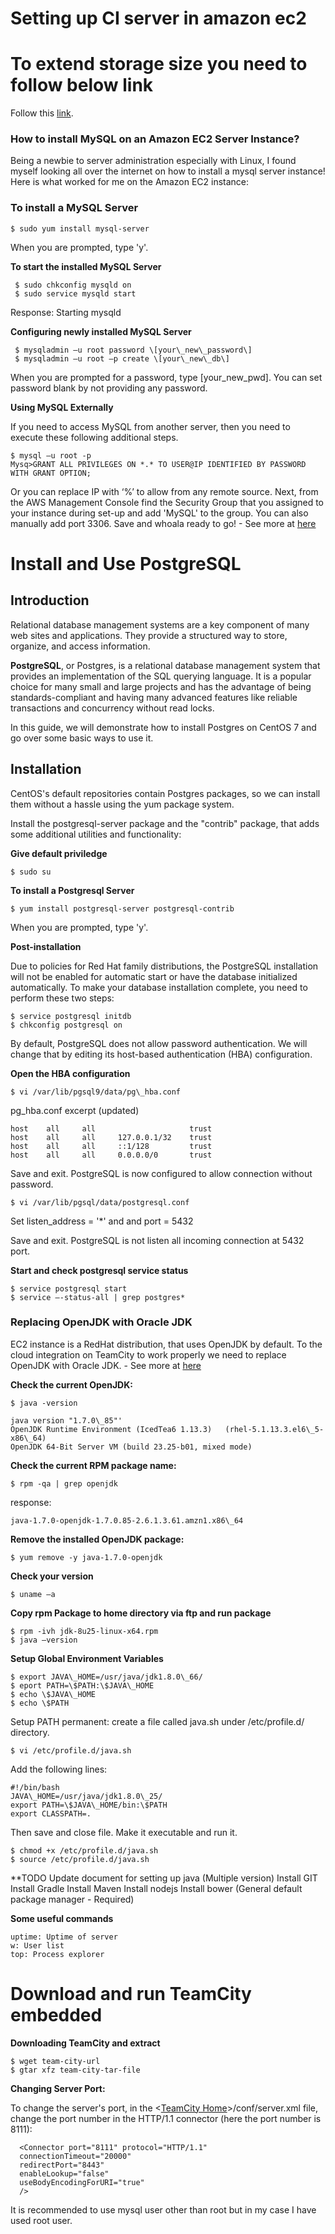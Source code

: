 # Setting up CI server in amazon ec2

# To extend storage size you need to follow below link

Follow this [link](http://docs.aws.amazon.com/AWSEC2/latest/UserGuide/ebs-using-volumes.html).

### How to install MySQL on an Amazon EC2 Server Instance? 

Being a newbie to server administration especially with Linux, I found
myself looking all over the internet on how to install a mysql server
instance! Here is what worked for me on the Amazon EC2 instance:

### To install a MySQL Server

	$ sudo yum install mysql-server

When you are prompted, type 'y'.

**To start the installed MySQL Server**

	 $ sudo chkconfig mysqld on
     $ sudo service mysqld start

Response: Starting mysqld

**Configuring newly installed MySQL Server**

	 $ mysqladmin –u root password \[your\_new\_password\]
	 $ mysqladmin –u root –p create \[your\_new\_db\]

When you are prompted for a password, type \[your\_new\_pwd\]. You can set password blank by not providing any password.

**Using MySQL Externally**

If you need to access MySQL from another server, then you need to
execute these following additional steps.

	$ mysql –u root -p
	Mysq>GRANT ALL PRIVILEGES ON *.* TO USER@IP IDENTIFIED BY PASSWORD WITH GRANT OPTION;

Or you can replace IP with ‘%’ to allow from any remote source. Next,
from the AWS Management Console find the Security Group that you
assigned to your instance during set-up and add 'MySQL' to the group.
You can also manually add port 3306. Save and whoala ready to go! - See
more at
[here](http://www.text-analytics101.com/2013/11/how-to-install-mysql-on-amazon-ec2.html#sthash.G4R5uYoq.dpuf)

# Install and Use PostgreSQL

Introduction
------------

Relational database management systems are a key component of many web
sites and applications. They provide a structured way to store,
organize, and access information.

**PostgreSQL**, or Postgres, is a relational database management system
that provides an implementation of the SQL querying language. It is a
popular choice for many small and large projects and has the advantage
of being standards-compliant and having many advanced features like
reliable transactions and concurrency without read locks.

In this guide, we will demonstrate how to install Postgres on CentOS 7
and go over some basic ways to use it.

Installation
------------

CentOS's default repositories contain Postgres packages, so we can
install them without a hassle using the yum package system.

Install the postgresql-server package and the "contrib" package, that
adds some additional utilities and functionality:

**Give default priviledge**

	$ sudo su

**To install a Postgresql Server**

	$ yum install postgresql-server postgresql-contrib

When you are prompted, type 'y'.

**Post-installation**

Due to policies for Red Hat family distributions, the PostgreSQL
installation will not be enabled for automatic start or have the
database initialized automatically. To make your database installation
complete, you need to perform these two steps:

	$ service postgresql initdb
	$ chkconfig postgresql on

By default, PostgreSQL does not allow password authentication. We will
change that by editing its host-based authentication (HBA)
configuration.

**Open the HBA configuration**

	$ vi /var/lib/pgsql9/data/pg\_hba.conf

pg\_hba.conf excerpt (updated)

    host    all     all                     trust
	host	all     all     127.0.0.1/32	trust
	host	all	    all		::1/128			trust
	host    all     all     0.0.0.0/0       trust

Save and exit. PostgreSQL is now configured to allow connection without password.

    $ vi /var/lib/pgsql/data/postgresql.conf 
    
Set listen_address = '*' and and port = 5432

Save and exit. PostgreSQL is not listen all incoming connection at 5432 port.

**Start and check postgresql service status**

	$ service postgresql start
	$ service –-status-all | grep postgres*


### Replacing OpenJDK with Oracle JDK 

EC2 instance is a RedHat distribution, that uses OpenJDK by default. To
the cloud integration on TeamCity to work properly we need to replace
OpenJDK with Oracle JDK. - See more at
[here](http://pedroreys.com/2011/05/23/running-teamcity-on-ec2/)

**Check the current OpenJDK:**

	$ java -version

    java version "1.7.0\_85"'
    OpenJDK Runtime Environment (IcedTea6 1.13.3) 	(rhel-5.1.13.3.el6\_5-x86\_64)
	OpenJDK 64-Bit Server VM (build 23.25-b01, mixed mode)

**Check the current RPM package name:**

	$ rpm -qa | grep openjdk

response:

	java-1.7.0-openjdk-1.7.0.85-2.6.1.3.61.amzn1.x86\_64

**Remove the installed OpenJDK package:**

	$ yum remove -y java-1.7.0-openjdk

**Check your version**

	$ uname –a

**Copy rpm Package to home directory via ftp and run package**

	$ rpm -ivh jdk-8u25-linux-x64.rpm
	$ java –version

**Setup Global Environment Variables**

	$ export JAVA\_HOME=/usr/java/jdk1.8.0\_66/
	$ eport PATH=\$PATH:\$JAVA\_HOME
	$ echo \$JAVA\_HOME
	$ echo \$PATH

Setup PATH permanent: create a file called java.sh under /etc/profile.d/
directory.

	$ vi /etc/profile.d/java.sh

Add the following lines:

	#!/bin/bash
	JAVA\_HOME=/usr/java/jdk1.8.0\_25/
	export PATH=\$JAVA\_HOME/bin:\$PATH
	export CLASSPATH=.

Then save and close file. Make it executable and run it.

	$ chmod +x /etc/profile.d/java.sh
	$ source /etc/profile.d/java.sh


**TODO
Update document for setting up java (Multiple version)
Install GIT
Install Gradle
Install Maven
Install nodejs
Install bower (General default package manager - Required)



**Some useful commands**

    uptime: Uptime of server
	w: User list
	top: Process explorer

# Download and run TeamCity embedded 

**Downloading TeamCity and extract**

	$ wget team-city-url
	$ gtar xfz team-city-tar-file

**Changing Server Port:**

To change the server's port, in the &lt;[TeamCity
Home](https://confluence.jetbrains.com/display/TCD6/TeamCity+Specific+Directories#TeamCitySpecificDirectories-tcHomeDir)&gt;/conf/server.xml
file, change the port number in the HTTP/1.1 connector (here the port
number is 8111):
```
  <Connector port="8111" protocol="HTTP/1.1"
  connectionTimeout="20000"
  redirectPort="8443"
  enableLookup="false"
  useBodyEncodingForURI="true"
  />
  ```

It is recommended to use mysql user other than root but in my case I
have used root user.
